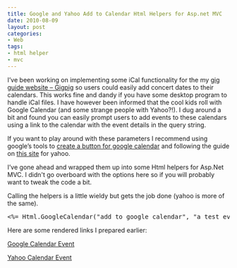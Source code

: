 ```yaml
---
title: Google and Yahoo Add to Calendar Html Helpers for Asp.net MVC
date: 2010-08-09
layout: post
categories:
- Web
tags:
- html helper
- mvc
---
```


I’ve been working on implementing some iCal functionality for the my <a href="http://gigpig.fm" target="_blank">gig guide website – Gigpig</a> so users could easily add concert dates to their calendars. This works fine and dandy if you have some desktop program to handle iCal files. I have however been informed that the cool kids roll with Google Calendar (and some strange people with Yahoo?!). I dug around a bit and found you can easily prompt users to add events to these calendars using a link to the calendar with the event details in the query string.

If you want to play around with these parameters I recommend using google’s tools to <a href="http://www.google.com/googlecalendar/event_publisher_guide.html#public" target="_blank">create a button for google calendar</a> and following the guide on <a href="http://chris.photobooks.com/tests/calendar/Notes.html" target="_blank">this site</a> for yahoo.

I’ve gone ahead and wrapped them up into some Html helpers for Asp.Net MVC. I didn't go overboard with the options here so if you will probably want to tweak the code a bit.
<script src="https://gist.github.com/536521.js"> </script>
Calling the helpers is a little wieldy but gets the job done (yahoo is more of the same).
<pre class="prettyprint">&lt;%= Html.GoogleCalendar("add to google calendar", "a test event!", DateTime.Now, null, "its a test", "testington", "websitename", "www.website.com") %&gt;</pre>
Here are some rendered links I prepared earlier:

<a href="http://www.google.com/calendar/b/0/render?action=TEMPLATE&amp;text=Global+Sound+System&amp;dates=20100903T200000Z/20100903T200000Z&amp;details=Global+Sound+System+at+The+Met&lt;br+/&gt;Featuring:+Global+Sound+System&amp;location=256 Wickham St,+Fortitude+Valley+Qld&amp;trp=false&amp;sprop=Gigpig.fm&amp;sprop=name:http://gigpig.fm/gig/2329/Global-Sound-System&amp;sf=true&amp;output=xml" target="_blank">Google Calendar Event</a>

<a href="http://calendar.yahoo.com/?v=60&amp;view=d&amp;type=10&amp;title=Global%20Sound%20System&amp;st=20100903T200000Z&amp;desc=Global%20Sound%20System%20at%20The%20Met%3Cbr%20/%3EFeaturing:%20Global%20Sound%20System&amp;in_loc=The%20Met&amp;in_st=256%20Wickham%20St&amp;in_csz=Fortitude%20Valley%20Qld" target="_blank">Yahoo Calendar Event</a>